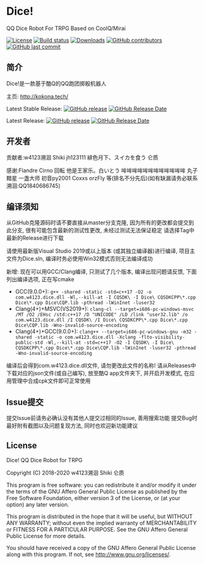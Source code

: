 # Dice!
QQ Dice Robot For TRPG Based on CoolQ/Mirai

[![License](https://img.shields.io/github/license/lunzhiPenxil/Dice.svg)](http://www.gnu.org/licenses)
[![Build status](https://ci.appveyor.com/api/projects/status/k1kxb3dpnd2ng88m/branch/Oliva?svg=true)](https://ci.appveyor.com/project/lunzhiPenxil/olivadice/branch/Oliva)
[![Downloads](https://img.shields.io/github/downloads/lunzhiPenxil/dice/total.svg)](https://github.com/lunzhiPenxil/Dice/releases)
[![GitHub contributors](https://img.shields.io/github/contributors/lunzhiPenxil/dice.svg)](https://github.com/lunzhiPenxil/Dice/graphs/contributors)
[![GitHub last commit](https://img.shields.io/github/last-commit/lunzhiPenxil/dice.svg)](https://github.com/lunzhiPenxil/Dice/commits)

## 简介

Dice!是一款基于酷Q的QQ跑团掷骰机器人

主页: <http://kokona.tech/>

Latest Stable Release: [![GitHub release](https://img.shields.io/github/release/lunzhiPenxil/dice.svg)](https://github.com/w4123/lunzhiPenxil/releases) [![GitHub Release Date](https://img.shields.io/github/release-date/lunzhiPenxil/dice.svg)](https://github.com/lunzhiPenxil/Dice/releases)

Latest Release: [![GitHub release](https://img.shields.io/github/release-pre/lunzhiPenxil/dice.svg)](https://github.com/lunzhiPenxil/Dice/releases) [![GitHub Release Date](https://img.shields.io/github/release-date-pre/lunzhiPenxil/dice.svg)](https://github.com/lunzhiPenxil/Dice/releases)

## 开发者

贡献者:w4123溯洄 Shiki jh123111 緋色月下、スイカを食う 仑质

感谢:Flandre Cirno 回転 他是王家乐。白いとう 哞哞哞哞哞哞哞哞哞哞哞哞 丸子 黯星 一盏大师 初音py2001 Coxxs orzFly 等(排名不分先后)(如有缺漏请务必联系溯洄:QQ1840686745) 

## 编译须知

从GitHub克隆源码时请不要直接从master分支克隆, 因为所有的更改都会提交到此分支, 很有可能包含最新的测试性更改, 未经过测试无法保证稳定 请选择Tag中最新的Release进行下载

请使用最新版Visual Studio 2019或以上版本 (或其独立编译器)进行编译, 项目主文件为Dice.sln, 编译时务必使用Win32模式否则无法编译成功

新增: 现在可以用GCC/Clang编译, 只测试了几个版本, 编译出现问题请反馈, 下面列出编译选项, 正在写cmake

- GCC(9.0.0+): ` g++ -shared -static -std=c++17 -O2 -o com.w4123.dice.dll -Wl,--kill-at -I CQSDK\ -I Dice\ CQSDKCPP\*.cpp Dice\*.cpp Dice\CQP.lib -pthread -lWinInet -luser32 `
- Clang(4+)+MSVC(VS2019+): ` clang-cl --target=i686-pc-windows-msvc /MT /O2 /EHsc /std:c++17 /D "UNICODE" /LD /link "user32.lib" /o com.w4123.dice.dll /I CQSDK\ /I Dice\ CQSDKCPP\*.cpp Dice\*.cpp Dice\CQP.lib -Wno-invalid-source-encoding  `
- Clang(4+)+GCC(9.0.0+): ` clang++ --target=i686-pc-windows-gnu -m32 -shared -static -o com.w4123.dice.dll -Xclang -flto-visibility-public-std -Wl,--kill-at -std=c++17 -O2 -I CQSDK\ -I Dice\ CQSDKCPP\*.cpp Dice\*.cpp Dice\CQP.lib -lWinInet -luser32 -pthread -Wno-invalid-source-encoding  `

编译后会得到com.w4123.dice.dll文件, 请勿更改此文件的名称! 请从Releases中下载对应的json文件(或自己编写), 放至酷Q app文件夹下, 并开启开发模式, 在应用管理中合成cpk文件即可正常使用

## Issue提交

提交Issue前请务必确认没有其他人提交过相同的Issue, 善用搜索功能 提交Bug时最好附有截图以及问题复现方法, 同时也欢迎新功能建议

## License

Dice! QQ Dice Robot for TRPG

Copyright (C) 2018-2020 w4123溯洄 Shiki 仑质

This program is free software: you can redistribute it and/or modify it under the terms
of the GNU Affero General Public License as published by the Free Software Foundation,
either version 3 of the License, or (at your option) any later version.

This program is distributed in the hope that it will be useful, but WITHOUT ANY WARRANTY;
without even the implied warranty of MERCHANTABILITY or FITNESS FOR A PARTICULAR PURPOSE.
See the GNU Affero General Public License for more details.

You should have received a copy of the GNU Affero General Public License along with this
program. If not, see <http://www.gnu.org/licenses/>.

